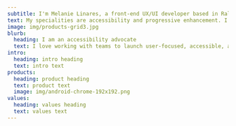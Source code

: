 ```yaml
---
subtitle: I'm Melanie Linares, a front-end UX/UI developer based in Raleigh, NC.
text: My specialities are accessibility and progressive enhancement. I work at **[Insight](https://www.google.com)** as an accessibility and UX consultant for the NCDOT. Currently I am having fun working with Vue and RESTful APIs.
image: img/products-grid3.jpg
blurb:
  heading: I am an accessibility advocate
  text: I love working with teams to launch user-focused, accessible, and progressive web applications. You can usually find me with a cup of tea on my desk, surrounded by sticky notes and a wide assortment of sketching pens.
intro:
  heading: intro heading
  text: intro text
products:
  heading: product heading
  text: product text
  image: img/android-chrome-192x192.png
values:
  heading: values heading
  text: values text
---
```

